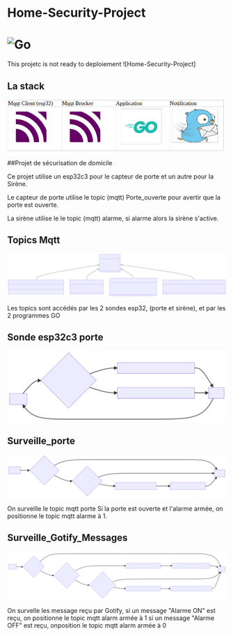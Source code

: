 # Home-Security-Project 
# ![Go](https://img.shields.io/badge/go-%2300ADD8.svg?style=for-the-badge&logo=go&logoColor=white)
This projetc is not ready to deploiement ![Home-Security-Project]

## La stack 
![LA stack des programmes, ](stack.png)

##Projet de sécurisation de domicile

Ce projet utilise un esp32c3 pour le capteur de porte et un autre pour la Sirène.

Le capteur de porte utilise le topic (mqtt) Porte_ouverte pour avertir que la porte est ouverte.

La sirène utilise le le topic (mqtt) alarme, si alarme alors la sirène s'active.

## Topics Mqtt
![Topic Mqtt, ](mermaid-mqtt.svg)

Les topics sont accédés par les 2 sondes esp32, (porte et sirène), et par les 2 programmes GO

## Sonde esp32c3 porte
![ESP32C3_Porte, ](sonde_porte.svg)

## Surveille_porte
![Surveille_porte, ](mermaid-diagram-pg1.svg)

On surveille le topic mqtt porte
Si la porte est ouverte et l'alarme armée, on positionne le topic mqtt alarme à 1.

## Surveille_Gotify_Messages
![Second programme, ](mermaid-diagram-pg2.svg)

On survelle les message reçu par Gotify, si un message "Alarme ON" est reçu, on positionne le topic mqtt alarm armée à 1
si un message "Alarme OFF" est reçu, onposition le topic mqtt alarm armée à 0

